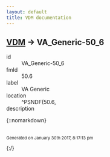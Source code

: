 ```yaml
---
layout: default
title: VDM documentation
---
```


## [VDM](TableOfContent.md) &#8594; VA_Generic-50_6 

<dl>
<dt>id</dt><dd>VA_Generic-50_6</dd>
<dt>fmId</dt><dd>50.6</dd>
<dt>label</dt><dd>VA Generic</dd>
<dt>location</dt><dd>^PSNDF(50.6,</dd>
<dt>description</dt><dd></dd>
</dl>

{::nomarkdown} <br/><br/><p style="font-size: 11px">Generated on January 30th 2017, 8:17:13 pm</p>{:/}
